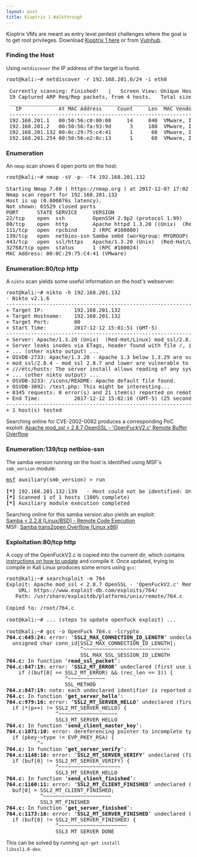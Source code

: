 ```yaml
---
layout: post
title: Kioptrix 1 Walkthrough
---
```


Kioptrix VMs are meant as entry level pentest challenges where the goal is to get root privileges.
Download [Kioptrix 1 here](http://www.kioptrix.com/blog/test-page/) or from [Vulnhub](https://www.vulnhub.com/entry/kioptrix-level-1-1,22/#download).

<h3>Finding the Host</h3>

Using <code>netdiscover</code> the IP address of the target is found.

<pre class="console-output">
<span class="prompt">root@kali</span>:<span class="dir">~</span># netdiscover -r 192.168.201.0/24 -i eth0

 Currently scanning: Finished!   |   Screen View: Unique Hosts        
 19 Captured ARP Req/Rep packets, from 4 hosts.   Total size: 1140
 _________________________________________________________________________
   IP            At MAC Address     Count     Len  MAC Vendor / Hostname  
 -------------------------------------------------------------------------
 192.168.201.1   00:50:56:c0:00:08     14     840  VMware, Inc.
 192.168.201.2   00:50:56:fa:93:9d      3     180  VMware, Inc.
 <span class="out-line">192.168.201.132 00:0c:29:75:c4:41      1      60  VMware, Inc.</span>
 192.168.201.254 00:50:56:e2:0c:13      1      60  VMware, Inc.
</pre>

<h3>Enumeration</h3>

An <code>nmap</code> scan shows 6 open ports on the host:

<pre class="console-output">
<span class="prompt">root@kali</span>:<span class="dir">~</span># nmap -sV -p- -T4 192.168.201.132

Starting Nmap 7.60 ( https://nmap.org ) at 2017-12-07 17:02 EST
Nmap scan report for 192.168.201.132
Host is up (0.000076s latency).
Not shown: 65529 closed ports
PORT      STATE SERVICE     VERSION
22/tcp    open  ssh         OpenSSH 2.9p2 (protocol 1.99)
80/tcp    open  http        Apache httpd 1.3.20 ((Unix)  (Red-Hat/Linux) mod_ssl/2.8.4 OpenSSL/0.9.6b)
111/tcp   open  rpcbind     2 (RPC #100000)
139/tcp   open  netbios-ssn Samba smbd (workgroup: MYGROUP)
443/tcp   open  ssl/https   Apache/1.3.20 (Unix)  (Red-Hat/Linux) mod_ssl/2.8.4 OpenSSL/0.9.6b
32768/tcp open  status      1 (RPC #100024)
MAC Address: 00:0C:29:75:C4:41 (VMware)
</pre>

<h3>Enumeration:80/tcp http</h3>

A <code>nikto</code> scan yields some useful information on the host's webserver:

<pre class="console-output">
<span class="prompt">root@kali</span>:<span class="dir">~</span># nikto -h 192.168.201.132
- Nikto v2.1.6
---------------------------------------------------------------------------
+ Target IP:          192.168.201.132
+ Target Hostname:    192.168.201.132
+ Target Port:        80
+ Start Time:         2017-12-12 15:01:51 (GMT-5)
---------------------------------------------------------------------------
+ Server: Apache/1.3.20 (Unix)  (Red-Hat/Linux) mod_ssl/2.8.4 OpenSSL/0.9.6b
+ Server leaks inodes via ETags, header found with file /, inode: 34821, size: 2890, mtime: Wed Sep  5 23:12:46 2001
+ ... (other nikto output) ...
+ OSVDB-2733: Apache/1.3.20 - Apache 1.3 below 1.3.29 are vulnerable to overflows in mod_rewrite and mod_cgi. CAN-2003-0542.
<span class="out-highlight">+ mod_ssl/2.8.4 - mod_ssl 2.8.7 and lower are vulnerable to a remote buffer overflow which may allow a remote shell. http://cve.mitre.org/cgi-bin/cvename.cgi?name=CVE-2002-0082, OSVDB-756.</span>
+ ///etc/hosts: The server install allows reading of any system file by adding an extra '/' to the URL.
+ ... (other nikto output) ...
+ OSVDB-3233: /icons/README: Apache default file found.
+ OSVDB-3092: /test.php: This might be interesting...
+ 8345 requests: 0 error(s) and 21 item(s) reported on remote host
+ End Time:           2017-12-12 15:02:16 (GMT-5) (25 seconds)
---------------------------------------------------------------------------
+ 1 host(s) tested
</pre>

Searching online for CVE-2002-0082 produces a corresponding PoC exploit: [Apache mod_ssl < 2.8.7 OpenSSL - 'OpenFuckV2.c' Remote Buffer Overflow](https://www.exploit-db.com/exploits/764/)

<h3>Enumeration:139/tcp netbios-ssn</h3>

The samba version running on the host is identified using MSF's <code>smb_version</code> module:

<pre class="console-output">
<u>msf</u> auxiliary(<span class="prompt">smb_version</span>) > run

<span class="dir"><b>[*]</b></span> 192.168.201.132:139   - Host could not be identified: Unix (<span class="out-highlight">Samba 2.2.1a</span>)
<span class="dir"><b>[*]</b></span> Scanned 1 of 1 hosts (100% complete)
<span class="dir"><b>[*]</b></span> Auxiliary module execution completed
</pre>

Searching online for this samba version also yields an exploit:<br> [Samba < 2.2.8 (Linux/BSD) - Remote Code Execution](https://www.exploit-db.com/exploits/10/)<br>
MSF: [Samba trans2open Overflow (Linux x86)](https://www.rapid7.com/db/modules/exploit/linux/samba/trans2open)

<h3>Exploitation:80/tcp http</h3>

A copy of the OpenFuckV2.c is copied into the current dir, which contains [instructions on how to update](http://paulsec.github.io/blog/2014/04/14/updating-openfuck-exploit/) and compile it. Once updated, trying to compile in Kali Linux produces some errors using <code>gcc</code>:

<pre class="console-output">
<span class="prompt">root@kali</span>:<span class="dir">~</span># searchsploit -m 764
Exploit: Apache mod_ssl < 2.8.7 OpenSSL - 'OpenFuckV2.c' Remote Exploit
    URL: https://www.exploit-db.com/exploits/764/
   Path: /usr/share/exploitdb/platforms/unix/remote/764.c

Copied to: /root/764.c

<span class="prompt">root@kali</span>:<span class="dir">~</span># ... (steps to update openfuck exploit) ...

<span class="prompt">root@kali</span>:<span class="dir">~</span># gcc -o OpenFuck 764.c -lcrypto
<b>764.c:645:24:</b> <span class="prompt">error:</span> ‘<b>SSL2_MAX_CONNECTION_ID_LENGTH</b>’ undeclared here (not in a function); did you mean ‘<b>SSL_MAX_SSL_SESSION_ID_LENGTH</b>’?
  unsigned char conn_id[<span class="prompt">SSL2_MAX_CONNECTION_ID_LENGTH</span>];
                        <span class="prompt">^~~~~~~~~~~~~~~~~~~~~~~~~~~~~</span>
                        <span class="out-green">SSL_MAX_SSL_SESSION_ID_LENGTH</span>
<b>764.c:</b> In function ‘<b>read_ssl_packet</b>’:
<b>764.c:847:19:</b> <span class="prompt">error:</span> ‘<b>SSL2_MT_ERROR</b>’ undeclared (first use in this function); did you mean ‘<b>SSL_METHOD</b>’?
    if ((buf[0] == <span class="prompt">SSL2_MT_ERROR</span>) && (rec_len == 3)) {
                   <span class="prompt">^~~~~~~~~~~~~</span>
                   <span class="out-green">SSL_METHOD</span>
<b>764.c:847:19:</b> <span class="out-teal">note:</span> each undeclared identifier is reported only once for each function it appears in
<b>764.c:</b> In function ‘<b>get_server_hello</b>’:
<b>764.c:979:16:</b> <span class="prompt">error:</span> ‘<b>SSL2_MT_SERVER_HELLO</b>’ undeclared (first use in this function); did you mean ‘<b>SSL3_MT_SERVER_HELLO</b>’?
  if (*(p++) != <span class="prompt">SSL2_MT_SERVER_HELLO</span>) {
                <span class="prompt">^~~~~~~~~~~~~~~~~~~~</span>
                <span class="out-green">SSL3_MT_SERVER_HELLO</span>
<b>764.c:</b> In function ‘<b>send_client_master_key</b>’:
<b>764.c:1071:10:</b> <span class="prompt">error:</span> dereferencing pointer to incomplete type ‘<b>EVP_PKEY {aka struct evp_pkey_st}</b>’
  if (pkey<span class="prompt">-></span>type != EVP_PKEY_RSA) {
          <span class="prompt">^~</span>
<b>764.c:</b> In function ‘<b>get_server_verify</b>’:
<b>764.c:1148:16:</b> <span class="prompt">error:</span> ‘<b>SSL2_MT_SERVER_VERIFY</b>’ undeclared (first use in this function); did you mean ‘<b>SSL3_MT_SERVER_HELLO</b>’?
  if (buf[0] != <span class="prompt">SSL2_MT_SERVER_VERIFY</span>) {
                <span class="prompt">^~~~~~~~~~~~~~~~~~~~~</span>
                <span class="out-green">SSL3_MT_SERVER_HELLO</span>
<b>764.c:</b> In function ‘<b>send_client_finished</b>’:
<b>764.c:1160:11:</b> <span class="prompt">error:</span> ‘<b>SSL2_MT_CLIENT_FINISHED</b>’ undeclared (first use in this function); did you mean ‘<b>SSL3_MT_FINISHED</b>’?
  buf[0] = <span class="prompt">SSL2_MT_CLIENT_FINISHED</span>;
           <span class="prompt">^~~~~~~~~~~~~~~~~~~~~~~</span>
           <span class="out-green">SSL3_MT_FINISHED</span>
<b>764.c:</b> In function ‘<b>get_server_finished</b>’:
<b>764.c:1173:16:</b> <span class="prompt">error:</span> ‘<b>SSL2_MT_SERVER_FINISHED</b>’ undeclared (first use in this function); did you mean ‘<b>SSL3_MT_SERVER_DONE</b>’?
  if (buf[0] != <span class="prompt">SSL2_MT_SERVER_FINISHED</span>) {
                <span class="prompt">^~~~~~~~~~~~~~~~~~~~~~~</span>
                <span class="out-green">SSL3_MT_SERVER_DONE</span>
</pre>

This can be solved by running <code>apt-get install libssl1.0-dev</code>.
